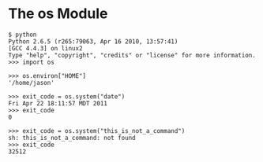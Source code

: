 # The os Module

    $ python
    Python 2.6.5 (r265:79063, Apr 16 2010, 13:57:41) 
    [GCC 4.4.3] on linux2
    Type "help", "copyright", "credits" or "license" for more information.
    >>> import os

    >>> os.environ["HOME"]
    '/home/jason'

    >>> exit_code = os.system("date")
    Fri Apr 22 18:11:57 MDT 2011
    >>> exit_code
    0

    >>> exit_code = os.system("this_is_not_a_command")
    sh: this_is_not_a_command: not found
    >>> exit_code
    32512



